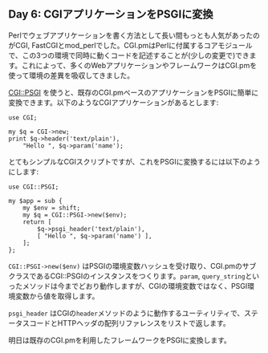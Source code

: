 ## Day 6: CGIアプリケーションをPSGIに変換

Perlでウェブアプリケーションを書く方法として長い間もっとも人気があったのがCGI, FastCGIとmod_perlでした。CGI.pmはPerlに付属するコアモジュールで、この3つの環境で同時に動くコードを記述することが(少しの変更で)できます。これによって、多くのWebアプリケーションやフレームワークはCGI.pmを使って環境の差異を吸収してきました。

[CGI::PSGI](http://search.cpan.org/perldoc?CGI::PSGI) を使うと、既存のCGI.pmベースのアプリケーションをPSGIに簡単に変換できます。以下のようなCGIアプリケーションがあるとします:

    use CGI;
    
    my $q = CGI->new;
    print $q->header('text/plain'),
        "Hello ", $q->param('name');

とてもシンプルなCGIスクリプトですが、これをPSGIに変換するには以下のようにします:

    use CGI::PSGI;
    
    my $app = sub {
        my $env = shift;
        my $q = CGI::PSGI->new($env);
        return [ 
            $q->psgi_header('text/plain'),
            [ "Hello ", $q->param('name') ],
        ];
    };

`CGI::PSGI->new($env)` はPSGIの環境変数ハッシュを受け取り、CGI.pmのサブクラスであるCGI::PSGIのインスタンスをつくります。`param`, `query_string`といったメソッドは今までどおり動作しますが、CGIの環境変数ではなく、PSGI環境変数から値を取得します。

`psgi_header` はCGIの`header`メソッドのように動作するユーティリティで、ステータスコードとHTTPヘッダの配列リファレンスをリストで返します。

明日は既存のCGI.pmを利用したフレームワークをPSGIに変換します。
